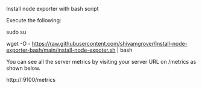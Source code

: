 Install node exporter with bash script

Execute the following:

sudo su

wget -O - https://raw.githubusercontent.com/shivamgrover/install-node-exporter-bash/main/install-node-expoter.sh | bash

You can see all the server metrics by visiting your server URL on /metrics as shown below.

http://<server-IP>:9100/metrics
